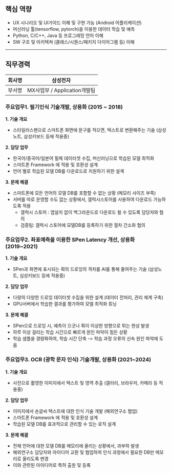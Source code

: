 ## 핵심 역량

* UX 시나리오 및 UI가이드 이해 및 구현 가능 (Android 어플리케이션)
* 머신러닝 툴(tensorflow, pytorch)을 이용한 데이터 학습 및 예측
* Python, C/C++, Java 등 프로그래밍 언어 이해
* SW 구조 및 아키텍쳐 (클래스/시퀀스/패키지 다이어그램 등) 이해


---------------------------------------------------------


## 직무경력

| 회사명 | 삼성전자 |
| ------| --------|
| 부서명 | MX사업부 / Application개발팀 |


### 주요업무1. 필기인식 기술개발, 상용화 (2015 ~ 2018)

**1. 기술 개요**
* 스타일러스펜으로 스마트폰 화면에 문구를 적으면, 텍스트로 변환해주는 기술 (삼성노트, 삼성키보드 등에 적용중)

**2. 담당 업무**
* 한국어/중국어/일본어 필체 데이터셋 수집, 머신러닝으로 학습된 모델 최적화
* 스마트폰 Framework 에 적용 및 호환성 설계
* 언어 별로 학습된 모델 DB를 다운로드로 지원하기 위한 설계

**3. 문제 해결**
* 스마트폰에 모든 언어의 모델 DB를 포함할 수 없는 상황 (메모리 사이즈 부족)
* 서버를 따로 운영할 수도 없는 상황에서, 갤럭시스토어를 사용하여 다운로드 가능하도록 적용
  - 갤럭시 스토어 : 앱설치 없이 백그라운드로 다운로드 될 수 있도록 담당자와 협의
  - 검증팀: 갤럭시 스토어에 모델DB를 등록하기 위한 절차 간소화 협의


### 주요업무2. 좌표예측을 이용한 SPen Latency 개선, 상용화 (2019~2021)

**1. 기술 개요**
* SPen과 화면에 표시되는 획의 드로잉의 격차를 AI를 통해 줄여주는 기술 (삼성노트, 심성키보드 등에 적용중)

**2. 담당 업무**
* 다량의 다양한 드로잉 데이터셋 수집을 위한 설계 (데이터 전처리, 관리 체계 구축)
* GPU서버에서 학습한 결과를 평가하여 모델 최적화 튜닝

**3. 문제 해결**
* SPen으로 드로잉 시, 예측이 으긋나 획이 이상한 방향으로 튀는 현상 발생
* 하루 이상 걸리는 학습 시간으로 빠르게 원인 파악이 힘든 상황
* 학습 샘플을 경량화하여, 학습 시간 단축 -> 학습 과정 오류의 신속 원인 파악에 도움


### 주요업무3. OCR (광학 문자 인식) 기술개발, 상용화 (2021~2024)

**1. 기술 개요**
* 사진으로 촬영한 이미지에서 텍스트 및 영역 추출 (갤러리, 브라우저, 카메라 등 적용중)

**2. 담당 업무**
* 이미지에서 손글씨 텍스트에 대한 인식 기술 개발 (해외연구소 협업)
* 스마트폰 Framework 에 적용 및 호환성 설계
* 학습된 모델 DB를 효과적으로 관리할 수 있는 로직 설계

**3. 문제 해결**
* 전체 언어에 대한 모델 DB를 메모리에 올리는 상황에서, 과부하 발생
* 해외연구소 담당자와 아이디어 교환 및 협업하여 인식 과정에서 필요한 DB만 메모리로 올리도록 변경
* 이와 관련된 아이디어로 특허 출원 및 등록
